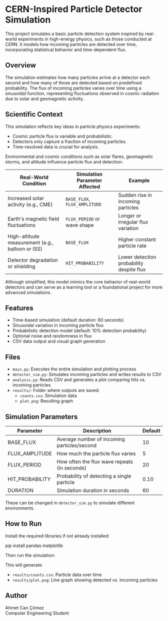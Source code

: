 # CERN-Inspired Particle Detector Simulation

This project simulates a basic particle detection system inspired by real-world experiments in high-energy physics, such as those conducted at CERN. It models how incoming particles are detected over time, incorporating statistical behavior and time-dependent flux.

## Overview

The simulation estimates how many particles arrive at a detector each second and how many of those are detected based on predefined probability. The flux of incoming particles varies over time using a sinusoidal function, representing fluctuations observed in cosmic radiation due to solar and geomagnetic activity.

## Scientific Context

This simulation reflects key ideas in particle physics experiments:

- Cosmic particle flux is variable and probabilistic.
- Detectors only capture a fraction of incoming particles.
- Time-resolved data is crucial for analysis.

Environmental and cosmic conditions such as solar flares, geomagnetic storms, and altitude influence particle flux and detection:

| Real-World Condition                 | Simulation Parameter Affected       | Example                                     |
|-------------------------------------|-------------------------------------|---------------------------------------------|
| Increased solar activity (e.g., CME)| `BASE_FLUX`, `FLUX_AMPLITUDE`       | Sudden rise in incoming particles           |
| Earth's magnetic field fluctuations | `FLUX_PERIOD` or wave shape         | Longer or irregular flux variation          |
| High-altitude measurement (e.g., balloon or ISS) | `BASE_FLUX`                   | Higher constant particle rate               |
| Detector degradation or shielding   | `HIT_PROBABILITY`                   | Lower detection probability despite flux    |

Although simplified, this model mimics the core behavior of real-world detectors and can serve as a learning tool or a foundational project for more advanced simulations.

## Features

- Time-based simulation (default duration: 60 seconds)
- Sinusoidal variation in incoming particle flux
- Probabilistic detection model (default: 10% detection probability)
- Optional noise and randomness in flux
- CSV data output and visual graph generation

## Files

- `main.py`: Executes the entire simulation and plotting process
- `detector_sim.py`: Simulates incoming particles and writes results to CSV
- `analysis.py`: Reads CSV and generates a plot comparing hits vs. incoming particles
- `results/`: Folder where outputs are saved:
  - `counts.csv`: Simulation data
  - `plot.png`: Resulting graph

## Simulation Parameters

| Parameter         | Description                                  | Default |
|------------------|----------------------------------------------|---------|
| BASE_FLUX        | Average number of incoming particles/second  | 10      |
| FLUX_AMPLITUDE   | How much the particle flux varies            | 5       |
| FLUX_PERIOD      | How often the flux wave repeats (in seconds) | 20      |
| HIT_PROBABILITY  | Probability of detecting a single particle   | 0.10    |
| DURATION         | Simulation duration in seconds               | 60      |

These can be changed in `detector_sim.py` to simulate different environments.

## How to Run

Install the required libraries if not already installed:

pip install pandas matplotlib


Then run the simulation:


This will generate:
- `results/counts.csv`: Particle data over time
- `results/plot.png`: Line graph showing detected vs. incoming particles


## Author

Ahmet Can Çömez  
Computer Engineering Student  
